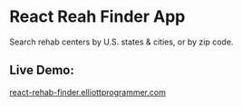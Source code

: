 # React Reah Finder App

Search rehab centers by U.S. states & cities, or by zip code.

## Live Demo:

[react-rehab-finder.elliottprogrammer.com](https://react-rehab-finder.elliottprogrammer.com/)
